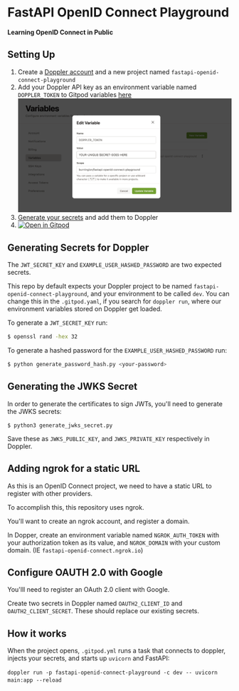 # FastAPI OpenID Connect Playground

**Learning OpenID Connect in Public**

## Setting Up

1. Create a [Doppler account](https://doppler.com/join?invite=8904317F) and a new project named `fastapi-openid-connect-playground`
2. Add your Doppler API key as an environment variable named `DOPPLER_TOKEN` to Gitpod variables [here](https://gitpod.io/variables)
![Adding your variable](./assets/environment-variable.png)
3. [Generate your secrets](#generating-secrets-for-doppler) and add them to Doppler
4. [![Open in Gitpod](https://gitpod.io/button/open-in-gitpod.svg)](https://gitpod.io/#https://github.com/burningion/fastapi-openid-connect-playground)

## Generating Secrets for Doppler

The `JWT_SECRET_KEY` and `EXAMPLE_USER_HASHED_PASSWORD` are two expected secrets. 

This repo by default expects your Doppler project to be named `fastapi-openid-connect-playground`, and your environment to be called `dev`. You can change this in the `.gitpod.yaml`, if you search for `doppler run`, where our environment variables stored on Doppler get loaded.

To generate a `JWT_SECRET_KEY` run:
 
```bash
$ openssl rand -hex 32
```

To generate a hashed password for the `EXAMPLE_USER_HASHED_PASSWORD` run:

```bash
$ python generate_password_hash.py <your-password>
```

## Generating the JWKS Secret

In order to generate the certificates to sign JWTs, you'll need to generate the JWKS secrets:

```
$ python3 generate_jwks_secret.py
```

Save these as `JWKS_PUBLIC_KEY`, and `JWKS_PRIVATE_KEY` respectively in Doppler.

## Adding ngrok for a static URL

As this is an OpenID Connect project, we need to have a static URL to register with other providers. 

To accomplish this, this repository uses ngrok.

You'll want to create an ngrok account, and register a domain. 

In Dopper, create an environment variable named `NGROK_AUTH_TOKEN` with your authorization token as its value, and `NGROK_DOMAIN` with your custom domain. (IE `fastapi-openid-connect.ngrok.io`)

## Configure OAUTH 2.0 with Google

You'lll need to register an OAuth 2.0 client with Google.

Create two secrets in Doppler named `OAUTH2_CLIENT_ID` and `OAUTH2_CLIENT_SECRET`. These should replace our existing secrets.

## How it works

When the project opens, `.gitpod.yml` runs a task that connects to doppler, injects your secrets, and starts up `uvicorn` and FastAPI:

`doppler run -p fastapi-openid-connect-playground -c dev -- uvicorn main:app --reload` 
